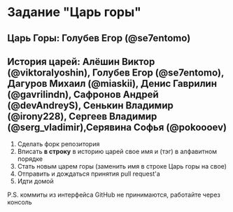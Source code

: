 # Задание "Царь горы"

## Царь Горы: Голубев Егор (@se7entomo)

## История царей: Алёшин Виктор (@viktoralyoshin), Голубев Егор (@se7entomo), Дагуров Михаил (@miaskii),  Денис Гаврилин (@gavrilindn), Сафронов Андрей (@devAndreyS), Сенькин Владимир (@irony228), Сергеев Владимир (@serg_vladimir),Серявина Софья (@pokoooev)


1. Сделать форк репозитория
2. Вписать **в строку** в историю царей свое имя и (тэг) в алфавитном порядке
3. Стать новым царем горы (заменить имя в строке Царь горы на свое)
4. Отправить и дождаться принятия pull request'а
5. Идти домой

P.S. коммиты из интерфейса GitHub не принимаются, работайте через консоль
 
